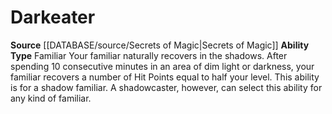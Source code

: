 ﻿---
ability_type: Familiar
id: '51'
name: Darkeater
rarity: Common
source: '[[DATABASE/source/Secrets of Magic|Secrets of Magic]]'
type: Familiar Ability

---
# Darkeater

**Source** [[DATABASE/source/Secrets of Magic|Secrets of Magic]] 
**Ability Type** Familiar
Your familiar naturally recovers in the shadows. After spending 10 consecutive minutes in an area of dim light or darkness, your familiar recovers a number of Hit Points equal to half your level. This ability is for a shadow familiar. A shadowcaster, however, can select this ability for any kind of familiar.
